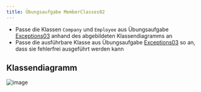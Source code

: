```yaml
---
title: Übungsaufgabe MemberClasses02
---
```


- Passe die Klassen `Company` und `Employee` aus Übungsaufgabe [Exceptions03](../../../java1/bugs/exercises/exceptions03.md) anhand des abgebildeten Klassendiagramms an
- Passe die ausführbare Klasse aus Übungsaufgabe [Exceptions03](../../../java1/bugs/exercises/exceptions03.md) so an, dass sie fehlerfrei ausgeführt werden kann

## Klassendiagramm
![image](https://user-images.githubusercontent.com/47243617/170884887-5e85afd0-f53f-43ea-9c1d-144b6beffe09.png)
